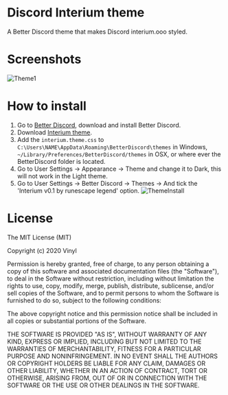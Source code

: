 # Discord Interium theme
A Better Discord theme that makes Discord interium.ooo styled.

# Screenshots
![Theme1](https://a.pomf.cat/qfnylb.PNG)

# How to install
1. Go to [Better Discord](https://betterdiscord.net/home/), download and install Better Discord.
2. Download [Interium theme](https://github.com/vinyl420/discord-interium-theme/releases/download/0.2.1/interium.theme.css).
3. Add the ```interium.theme.css``` to ```C:\Users\NAME\AppData\Roaming\BetterDiscord\themes``` in Windows, ```~/Library/Preferences/BetterDiscord/themes``` in OSX, or where ever the BetterDiscord folder is located.
4. Go to User Settings -> Appearance -> Theme and change it to Dark, this will not work in the Light theme.
5. Go to User Settings -> Better Discord -> Themes -> And tick the 'Interium v0.1 by runescape legend' option.
![ThemeInstall](https://a.pomf.cat/iiqjcp.PNG)

# License

The MIT License (MIT)

Copyright (c) 2020 Vinyl

Permission is hereby granted, free of charge, to any person obtaining a copy
of this software and associated documentation files (the "Software"), to deal
in the Software without restriction, including without limitation the rights
to use, copy, modify, merge, publish, distribute, sublicense, and/or sell
copies of the Software, and to permit persons to whom the Software is
furnished to do so, subject to the following conditions:

The above copyright notice and this permission notice shall be included in all
copies or substantial portions of the Software.

THE SOFTWARE IS PROVIDED "AS IS", WITHOUT WARRANTY OF ANY KIND, EXPRESS OR
IMPLIED, INCLUDING BUT NOT LIMITED TO THE WARRANTIES OF MERCHANTABILITY,
FITNESS FOR A PARTICULAR PURPOSE AND NONINFRINGEMENT. IN NO EVENT SHALL THE
AUTHORS OR COPYRIGHT HOLDERS BE LIABLE FOR ANY CLAIM, DAMAGES OR OTHER
LIABILITY, WHETHER IN AN ACTION OF CONTRACT, TORT OR OTHERWISE, ARISING FROM,
OUT OF OR IN CONNECTION WITH THE SOFTWARE OR THE USE OR OTHER DEALINGS IN THE
SOFTWARE.
